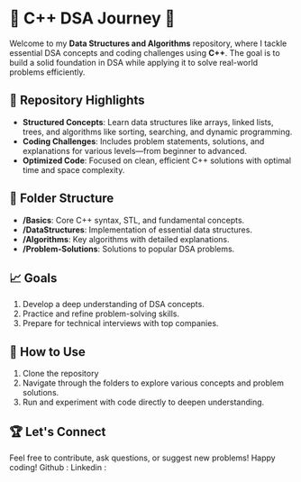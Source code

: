 # 🌟 C++ DSA Journey 🚀

Welcome to my **Data Structures and Algorithms** repository, where I tackle essential DSA concepts and coding challenges using **C++**. The goal is to build a solid foundation in DSA while applying it to solve real-world problems efficiently.

## 📌 Repository Highlights
- **Structured Concepts**: Learn data structures like arrays, linked lists, trees, and algorithms like sorting, searching, and dynamic programming.
- **Coding Challenges**: Includes problem statements, solutions, and explanations for various levels—from beginner to advanced.
- **Optimized Code**: Focused on clean, efficient C++ solutions with optimal time and space complexity.

## 📂 Folder Structure
- **/Basics**: Core C++ syntax, STL, and fundamental concepts.
- **/DataStructures**: Implementation of essential data structures.
- **/Algorithms**: Key algorithms with detailed explanations.
- **/Problem-Solutions**: Solutions to popular DSA problems.

## 📈 Goals
1. Develop a deep understanding of DSA concepts.
2. Practice and refine problem-solving skills.
3. Prepare for technical interviews with top companies.

## 🚀 How to Use
1. Clone the repository
2. Navigate through the folders to explore various concepts and problem solutions.
3. Run and experiment with code directly to deepen understanding.

## 🏆 Let's Connect
Feel free to contribute, ask questions, or suggest new problems! Happy coding!
Github :
Linkedin : 
